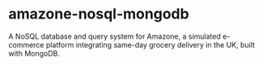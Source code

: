 # amazone-nosql-mongodb
A NoSQL database and query system for Amazone, a simulated e-commerce platform integrating same-day grocery delivery in the UK, built with MongoDB.
